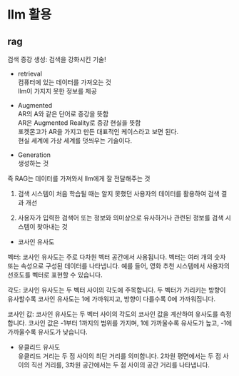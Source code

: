 # llm 활용

## rag

검색 증강 생성: 검색을 강화시킨 기술!  
- retrieval  
컴퓨터에 있는 데이터를 가져오는 것  
llm이 가지지 못한 정보를 제공  

- Augmented  
AR의 A와 같은 단어로 증강을 뜻함  
AR은 Augmented Reality로 증강 현실을 뜻함  
포켓몬고가 AR을 가지고 만든 대표적인 케이스라고 보면 된다.  
현실 세계에 가상 세계를 덧씌우는 기술이다.  

- Generation  
생성하는 것  

즉 RAG는 데이터를 가져와서 llm에게 잘 전달해주는 것  

1. 검색 시스템이 처음 학습될 때는 알지 못했던 사용자의 데이터를 활용하여 검색 결과 개선  

2. 사용자가 입력한 검색어 또는 정보와 의미상으로 유사하거나 관련된 정보를 검색 시스템이 찾아내는 것  

- 코사인 유사도  

벡터: 코사인 유사도는 주로 다차원 벡터 공간에서 사용됩니다. 벡터는 여러 개의 숫자 또는 속성으로 구성된 데이터를 나타냅니다. 예를 들어, 영화 추천 시스템에서 사용자의 선호도를 벡터로 표현할 수 있습니다.  

각도: 코사인 유사도는 두 벡터 사이의 각도에 주목합니다. 두 벡터가 가리키는 방향이 유사할수록 코사인 유사도는 1에 가까워지고, 방향이 다를수록 0에 가까워집니다.  

코사인 값: 코사인 유사도는 두 벡터 사이의 각도의 코사인 값을 계산하여 유사도를 측정합니다. 코사인 값은 -1부터 1까지의 범위를 가지며, 1에 가까울수록 유사도가 높고, -1에 가까울수록 유사도가 낮습니다.  

- 유클리드 유사도  
유클리드 거리는 두 점 사이의 최단 거리를 의미합니다. 2차원 평면에서는 두 점 사이의 직선 거리를, 3차원 공간에서는 두 점 사이의 공간 거리를 나타냅니다.  
